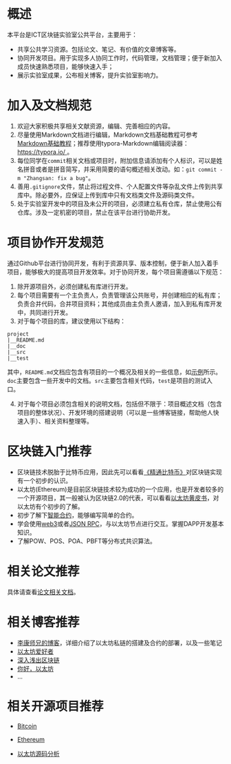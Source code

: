 # 概述
本平台是ICT区块链实验室公共平台，主要用于：

* 共享公共学习资源。包括论文、笔记、有价值的文章博客等。
* 协同开发项目。用于实现多人协同工作时，代码管理，文档管理；便于新加入成员快速熟悉项目，能够快速入手；
* 展示实验室成果，公布相关博客，提升实验室影响力。

# 加入及文档规范

1. 欢迎大家积极共享相关文献资源，编辑、完善相应的内容。
2. 尽量使用Markdown文档进行编辑，Markdown文档基础教程可参考[Markdown基础教程]( https://juejin.im/post/5ad6e09e518825557b4d451c )；推荐使用typora-Markdown编辑阅读器：[ https://typora.io/ ]( https://typora.io/ )。
3. 每位同学在`commit`相关文档或项目时，附加信息请添加有个人标识，可以是姓名拼音或者是拼音简写，并采用简要的语句概述相关改动。如：`git commit -m "Zhangsan: fix a bug"`。
4. 善用`.gitignore`文件，禁止将过程文件、个人配置文件等杂乱文件上传到共享库中。除必要外，应保证上传到库中只有文档类文件及源码类文件。
5. 处于实验室开发中的项目及未公开的项目，必须建立私有仓库，禁止使用公有仓库。涉及一定机密的项目，禁止在该平台进行协助开发。

# 项目协作开发规范

通过Github平台进行协同开发，有利于资源共享、版本控制，便于新人加入着手项目，能够极大的提高项目开发效率。对于协同开发，每个项目需遵循以下规范：

1. 除开源项目外，必须创建私有库进行开发。
2. 每个项目需要有一个主负责人，负责管理该公共账号，并创建相应的私有库；负责合并代码，合并项目资料；其他成员由主负责人邀请，加入到私有库开发中，共同进行开发。
3. 对于每个项目的库，建议使用以下结构：

```
project
|__README.md
|__doc
|__src
|__test
```

其中，`README.md`文档应包含有项目的一个概况及相关的一些信息，如[示例](./ProjectRMDemo.md)所示。`doc`主要包含一些开发中的文档。`src`主要包含相关代码，`test`是项目的测试入口。

4. 对于每个项目必须包含相关的说明文档，包括但不限于：项目概述文档（包含项目的整体状况）、开发环境的搭建说明（可以是一些博客链接，帮助他人快速入手）、相关资料整理等。

# 区块链入门推荐

* 区块链技术脱胎于比特币应用，因此先可以看看[《精通比特币》]( https://github.com/tianmingyun/MasterBitcoin2CN )对区块链实现有一个初步的认识。
* 以太坊(Ethereum)是目前区块链技术较为成功的一个应用，也是开发者较多的一个开源项目，其一般被认为区块链2.0的代表，可以看看[以太坊黄皮书]( https://ethereum.github.io/yellowpaper/paper.pdf )，对以太坊有个初步的了解。
* 初步了解下[智能合约]( https://solidity.readthedocs.io/en/v0.5.13/ )，能够编写简单的合约。
* 学会使用[web3]( https://web3py.readthedocs.io/en/stable/web3.main.html )或者[JSON RPC]( https://github.com/ethereum/wiki/wiki/JSON-RPC )，与以太坊节点进行交互。掌握DAPP开发基本知识。
* 了解POW、POS、POA、PBFT等分布式共识算法。

# 相关论文推荐

具体请查看[论文相关文档](./paper/README.md)。

# 相关博客推荐

* [李康师兄的博客]( https://ethereum.iethpay.com/smart-contract-battle1.html )，详细介绍了以太坊私链的搭建及合约的部署，以及一些笔记
* [以太坊爱好者]( https://ethfans.org/ )
* [深入浅出区块链]( https://learnblockchain.cn/ )
* [你好，以太坊](https://knol.ethereum.cn/ )
* ...

# 相关开源项目推荐

* [Bitcoin]( https://github.com/bitcoin/bitcoin )
* [Ethereum]( https://github.com/ethereum/go-ethereum )

* [以太坊源码分析]( https://github.com/ZtesoftCS/go-ethereum-code-analysis )



